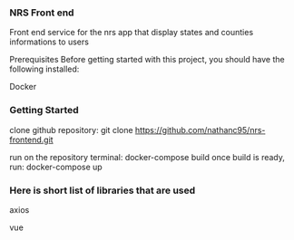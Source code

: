 ### NRS Front end

Front end service for the nrs app that display states and counties informations to users

Prerequisites
Before getting started with this project, you should have the following installed:

Docker

### Getting Started

clone github repository: git clone https://github.com/nathanc95/nrs-frontend.git

run on the repository terminal: docker-compose build 
once build is ready, run: docker-compose up

### Here is short list of libraries that are used

axios

vue
